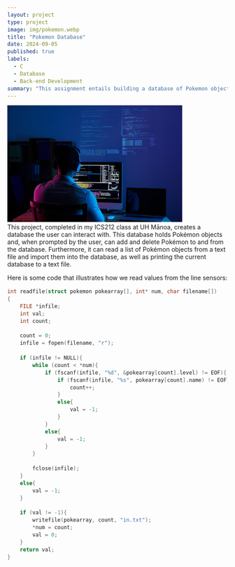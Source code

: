 ```yaml
---
layout: project
type: project
image: img/pokemon.webp
title: "Pokemon Database"
date: 2024-09-05
published: true
labels:
  - C
  - Database
  - Back-end Development
summary: "This assignment entails building a database of Pokemon objects"
---
```


<div class="text-center p-4">
  <img width="400px" class="rounded float-start pe-4" src="../img/software_developer.jpg">
</div>
This project, completed in my ICS212 class at UH Mānoa, creates a database the user can interact with. This database holds Pokémon objects and, when prompted by the user, can add and delete Pokémon to and from the database. Furthermore, it can read a list of Pokémon objects from a text file and import them into the database, as well as printing the current database to a text file.

Here is some code that illustrates how we read values from the line sensors:

```cpp
int readfile(struct pokemon pokearray[], int* num, char filename[])
{
    FILE *infile;
    int val;
    int count;

    count = 0;
    infile = fopen(filename, "r");

    if (infile != NULL){
        while (count < *num){
            if (fscanf(infile, "%d", &pokearray[count].level) != EOF){
                if (fscanf(infile, "%s", pokearray[count].name) != EOF){
                    count++;
                }
                else{
                    val = -1;
                }
            }
            else{
                val = -1;
            }
        }

        fclose(infile);
    }
    else{
        val = -1;
    }

    if (val != -1){
        writefile(pokearray, count, "in.txt");
        *num = count;
        val = 0;
    }
    return val;
}

```


